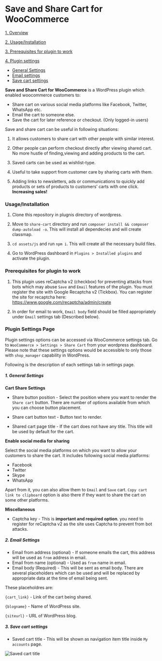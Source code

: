 # Save and Share Cart for WooCommerce

[1. Overview](#overview)

[2. Usage/Installation](#usage)

[3. Prerequisites for plugin to work](#prerequisites)

[4. Plugin settings](#settings)

  * [General Settings](#general)
  * [Email settings](#email)
  * [Save cart settings](#save-cart)



<a name="overview"></a> **Save and Share Cart for WooCommerce** is a WordPress plugin which enabled woocommerce customers to:

* Share cart on various social media platforms like Facebook, Twitter, WhatsApp etc.
* Email the cart to someone else.
* Save the cart for later reference or checkout. (Only logged-in users)


Save and share cart can be useful in following situations:

1. It allows customers to share cart with other people with similar interest.

2. Other people can perform checkout directly after viewing shared cart. No more hustle of finding,viewing and adding products to the cart.

3. Saved carts can be used as wishlist-type.

4. Useful to take support from customer care by sharing carts with them.

5. Adding links to newsletters, ads or communications to quickly add products or sets of products to customers’ carts with one click. **Increasing sales!**

### <a name="usage"></a> Usage/Installation

1. Clone this repository in plugnis directory of wordpress.

2. Move to `share-cart` directory and run `composer install && composer dump-autoload -o`. This will install all dependecies and will create classmap.

3. `cd assets/js` and run `npm i`. This will create all the necessary build files.

4. Go to WordPress dashboard in `Plugins > Installed plugins` and activate the plugin.

### <a name="prerequisites"></a> Prerequisites for plugin to work

1. This plugin uses reCaptcha v2 (checkbox) for preventing attacks from bots which may abuse `Save` and `Email` features of the plugin. You must register the site with Google Recaptcha v2 (Tickbox). You can register the site for recaptcha here: https://www.google.com/recaptcha/admin/create

2. In order for email to work, `Email body` field should be filled appropriately under `Email` settings tab (Described below).

### <a name="settings"></a> Plugin Settings Page

Plugin settings options can be accessed via WooCommerce settings tab. Go to `WooCommerce > Settings > Share Cart` from your wordpress dashboard. Please note that these settings options would be accessible to only those with `shop_manager` capability in WordPress.

Following is the description of each settings tab in settings page.

##### <a name="general"></a> 1. General Settings

**Cart Share Settings**

- Share button position - Select the position where you want to render the `Share cart` button. There are number of options available from which you can choose button placement.

- Share cart button text - Button text to render.

- Shared cart page title - If the cart does not have any title. This title will be used by default for the cart.

**Enable social media for sharing**

Select the social media platforms on which you want to allow your customers to share the cart. It includes following social media platforms:

* Facebook
* Twitter
* Skype
* WhatsApp

Apart from it, you can also allow them to `Email` and `Save` cart. `Copy cart link to clipboard` option is also there if they want to share the cart on some other platforms.

**Miscellaneous**

- Captcha key - This is **important and required option**. you need to register for reCaptcha v2 as the site uses Captcha to prevent from bot attacks.

##### <a name="email"></a> 2. Email Settings

- Email from address (optional) - If someone emails the cart, this address will be used as `from` address in email.
- Email from name (optional) - Used as `from` name in email.
- Email body (Required) - This will be sent as email body. There are several placeholders which can be used and will be replaced by appropriate data at the time of email being sent.

These placeholdres are:

`{cart_link}` - Link of the cart being shared.

`{blogname}` - Name of WordPress site.

`{siteurl}` - URL of WordPress blog.

##### <a name="save-cart"></a> 3. Save cart settings

- Saved cart title - This will be shown as navigation item title inside `My accounts` page.

![Saved cart title](https://sharethingz.com/wp-content/uploads/2020/06/Webp.net-resizeimage.png)
